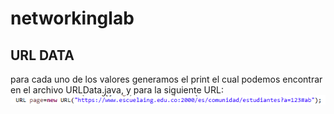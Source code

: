 # networkinglab
## URL DATA
para cada uno de los valores generamos el print el cual podemos encontrar en el archivo URLData.java, y para la siguiente URL:
![url](imagenes/url.PNG)
